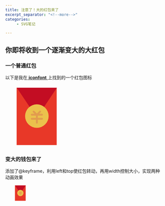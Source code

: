 ```yaml
---
title: 注意了！大的红包来了
excerpt_separator: "<!--more-->"
categories:
     - SVG笔记

---
```


## 你即将收到一个逐渐变大的大红包

<!--more-->

### 一个普通红包

 以下是我在[ **iconfont** ](https://www.iconfont.cn/home/index?spm=a313x.7781069.1998910419.2)上找到的一个红包图标

<svg t="1610300065581" class="icon" viewBox="0 0 1024 1024" version="1.1" xmlns="http://www.w3.org/2000/svg" p-id="2636" width="200" height="200"><path d="M183.912765 45.978191h650.262989v932.700449H183.912765z" fill="#E83828" p-id="2637"></path><path d="M186.54009 45.978191h651.576652L512.328416 534.003849z" fill="#C30D23" p-id="2638"></path><path d="M512.328416 507.730597m-191.137909 0a191.137909 191.137909 0 1 0 382.275818 0 191.137909 191.137909 0 1 0-382.275818 0Z" fill="#EBC14C" p-id="2639"></path><path d="M595.745991 535.974343H527.435536v-36.125722h68.310455c8.538807 0 15.10712-6.568313 15.10712-15.10712 0-8.538807-6.568313-15.10712-15.10712-15.10712h-44.664529l24.95959-24.959589c5.911482-5.911482 5.911482-15.10712 0-21.018602-5.911482-5.911482-15.10712-5.911482-21.018602 0L512.328416 466.350225l-42.037204-42.037204c-5.911482-5.911482-15.10712-5.911482-21.018601 0-5.911482 5.911482-5.911482 15.10712 0 21.018602l24.959589 24.959589h-44.664528c-8.538807 0-15.10712 6.568313-15.10712 15.10712 0 8.538807 6.568313 15.10712 15.10712 15.10712h68.310455v36.125722H429.567672c-8.538807 0-15.10712 6.568313-15.10712 15.10712 0 8.538807 6.568313 15.10712 15.10712 15.10712h68.310455v49.919179c0 7.225144 5.911482 13.136626 13.136626 13.136626h3.284157c7.225144 0 13.136626-5.911482 13.136626-13.136626v-49.919179h68.310455c8.538807 0 15.10712-6.568313 15.10712-15.10712 0-9.195638-7.225144-15.763951-15.10712-15.763951z" fill="#E29C4E" p-id="2640"></path></svg>

### 变大的钱包来了
 添加了@keyframe，利用left和top使红包转动，再用width控制大小，实现两种动画效果
<style>
.bigredenvelopes svg{
position: relative;
animation:deer 4s infinite;}			

@keyframes deer
{0%   {left:0px; top:0px; width:50px;}
25%  {left:300px; top:0px; width:100px;}
50%  {left:300px; top:300px; width:120px;}
75%  {left:0px; top:300px; width:300px;}
100% {left:0px; top:0px; width:50px;}}
</style>

<div class="bigredenvelopes">

<svg t="1610300065581" class="icon" viewBox="0 0 1024 1024" version="1.1" xmlns="http://www.w3.org/2000/svg" p-id="2636" width="200" height="200"><path d="M183.912765 45.978191h650.262989v932.700449H183.912765z" fill="#E83828" p-id="2637"></path><path d="M186.54009 45.978191h651.576652L512.328416 534.003849z" fill="#C30D23" p-id="2638"></path><path d="M512.328416 507.730597m-191.137909 0a191.137909 191.137909 0 1 0 382.275818 0 191.137909 191.137909 0 1 0-382.275818 0Z" fill="#EBC14C" p-id="2639"></path><path d="M595.745991 535.974343H527.435536v-36.125722h68.310455c8.538807 0 15.10712-6.568313 15.10712-15.10712 0-8.538807-6.568313-15.10712-15.10712-15.10712h-44.664529l24.95959-24.959589c5.911482-5.911482 5.911482-15.10712 0-21.018602-5.911482-5.911482-15.10712-5.911482-21.018602 0L512.328416 466.350225l-42.037204-42.037204c-5.911482-5.911482-15.10712-5.911482-21.018601 0-5.911482 5.911482-5.911482 15.10712 0 21.018602l24.959589 24.959589h-44.664528c-8.538807 0-15.10712 6.568313-15.10712 15.10712 0 8.538807 6.568313 15.10712 15.10712 15.10712h68.310455v36.125722H429.567672c-8.538807 0-15.10712 6.568313-15.10712 15.10712 0 8.538807 6.568313 15.10712 15.10712 15.10712h68.310455v49.919179c0 7.225144 5.911482 13.136626 13.136626 13.136626h3.284157c7.225144 0 13.136626-5.911482 13.136626-13.136626v-49.919179h68.310455c8.538807 0 15.10712-6.568313 15.10712-15.10712 0-9.195638-7.225144-15.763951-15.10712-15.763951z" fill="#E29C4E" p-id="2640"></path></svg>


<br>
<br>
<br>
<br>
<br>
<br>
<br>
<br>
<br>
<br>
<br>
<br>
<br>